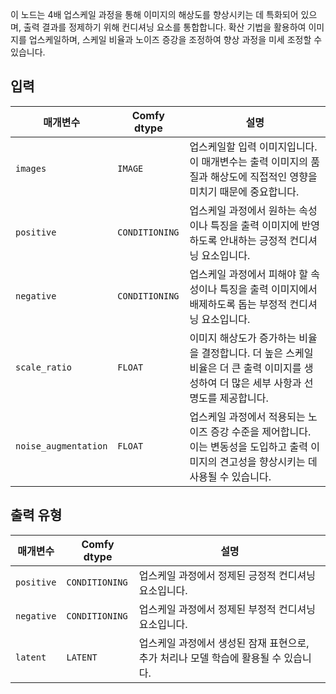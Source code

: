 
이 노드는 4배 업스케일 과정을 통해 이미지의 해상도를 향상시키는 데 특화되어 있으며, 출력 결과를 정제하기 위해 컨디셔닝 요소를 통합합니다. 확산 기법을 활용하여 이미지를 업스케일하며, 스케일 비율과 노이즈 증강을 조정하여 향상 과정을 미세 조정할 수 있습니다.

## 입력

| 매개변수            | Comfy dtype        | 설명 |
|----------------------|--------------------|-------------|
| `images`             | `IMAGE`            | 업스케일할 입력 이미지입니다. 이 매개변수는 출력 이미지의 품질과 해상도에 직접적인 영향을 미치기 때문에 중요합니다. |
| `positive`           | `CONDITIONING`     | 업스케일 과정에서 원하는 속성이나 특징을 출력 이미지에 반영하도록 안내하는 긍정적 컨디셔닝 요소입니다. |
| `negative`           | `CONDITIONING`     | 업스케일 과정에서 피해야 할 속성이나 특징을 출력 이미지에서 배제하도록 돕는 부정적 컨디셔닝 요소입니다. |
| `scale_ratio`        | `FLOAT`            | 이미지 해상도가 증가하는 비율을 결정합니다. 더 높은 스케일 비율은 더 큰 출력 이미지를 생성하여 더 많은 세부 사항과 선명도를 제공합니다. |
| `noise_augmentation` | `FLOAT`            | 업스케일 과정에서 적용되는 노이즈 증강 수준을 제어합니다. 이는 변동성을 도입하고 출력 이미지의 견고성을 향상시키는 데 사용될 수 있습니다. |

## 출력 유형

| 매개변수     | Comfy dtype  | 설명 |
|---------------|--------------|-------------|
| `positive`    | `CONDITIONING` | 업스케일 과정에서 정제된 긍정적 컨디셔닝 요소입니다. |
| `negative`    | `CONDITIONING` | 업스케일 과정에서 정제된 부정적 컨디셔닝 요소입니다. |
| `latent`      | `LATENT`     | 업스케일 과정에서 생성된 잠재 표현으로, 추가 처리나 모델 학습에 활용될 수 있습니다. |
